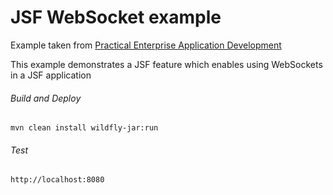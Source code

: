 JSF WebSocket example
=====================================
Example taken from [Practical Enterprise Application Development](http://www.itbuzzpress.com/ebooks/java-ee-7-development-on-wildfly.html)

This example demonstrates a JSF  feature which enables using WebSockets in a JSF application

###### Build and Deploy
```shell
mvn clean install wildfly-jar:run
```

###### Test
```shell
http://localhost:8080
```
